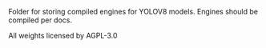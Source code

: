 Folder for storing compiled engines for YOLOV8 models.
Engines should be compiled per docs.

All weights licensed by AGPL-3.0
